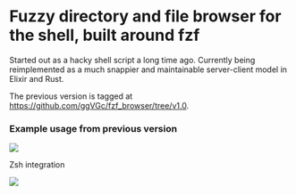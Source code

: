 
# Fuzzy directory and file browser for the shell, built around fzf

Started out as a hacky shell script a long time ago. Currently being reimplemented as a much snappier and maintainable server-client model in Elixir and Rust.

The previous version is tagged at https://github.com/ggVGc/fzf_browser/tree/v1.0.

### Example usage from previous version

![](doc/fzfbrowcast1.gif)

Zsh integration

![](doc/zsh_example.gif)
